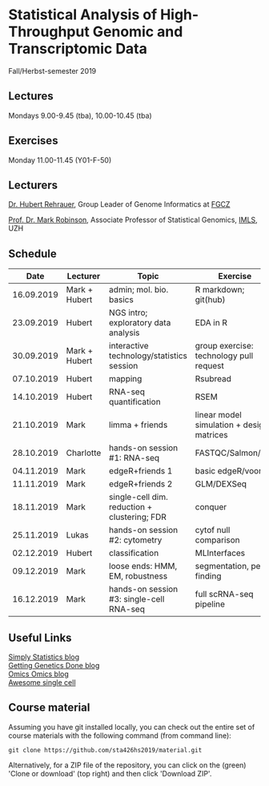 # Statistical Analysis of High-Throughput Genomic and Transcriptomic Data 
Fall/Herbst-semester 2019

## Lectures
Mondays 9.00-9.45 (tba), 10.00-10.45 (tba)

## Exercises
Monday 11.00-11.45 (Y01-F-50)

## Lecturers

[Dr. Hubert Rehrauer](http://www.fgcz.ch/the-center/people/rehrauer.html), Group Leader of Genome Informatics at [FGCZ](http://www.fgcz.ch/)  

[Prof. Dr. Mark Robinson](https://robinsonlabuzh.github.io/), Associate Professor of Statistical Genomics, [IMLS](http://www.imls.uzh.ch/index.html), UZH  

## Schedule

| Date  | Lecturer | Topic | Exercise | JC1 | JC2 |
| --- | --- | --- | --- | --- | --- |
| 16.09.2019  | Mark + Hubert  | admin; mol. bio. basics | R markdown; git(hub) | | |
| 23.09.2019  | Hubert | NGS intro; exploratory data analysis | EDA in R | | |
| 30.09.2019  | Mark + Hubert | interactive technology/statistics session  | group exercise: technology pull request | | |
| 07.10.2019  | Hubert | mapping  | Rsubread | | |
| 14.10.2019  | Hubert | RNA-seq quantification    | RSEM  | | |
| 21.10.2019  | Mark | limma + friends | linear model simulation + design matrices |  |  |
| 28.10.2019  | Charlotte | hands-on session #1: RNA-seq  | FASTQC/Salmon/etc. | X | X |
| 04.11.2019  | Mark | edgeR+friends 1 | basic edgeR/voom |  |  |
| 11.11.2019  | Mark | edgeR+friends 2  | GLM/DEXSeq |  |  |
| 18.11.2019  | Mark | single-cell dim. reduction + clustering; FDR  | conquer |  |  |
| 25.11.2019  | Lukas | hands-on session #2: cytometry  | cytof null comparison | X | X |
| 02.12.2019  | Hubert | classification  | MLInterfaces |  |  |
| 09.12.2019  | Mark | loose ends: HMM, EM, robustness   | segmentation, peak finding |  |  |    
| 16.12.2019  | Mark | hands-on session #3: single-cell RNA-seq  | full scRNA-seq pipeline | X | X |


## Useful Links
[Simply Statistics blog](https://simplystatistics.org/)  
[Getting Genetics Done blog](http://www.gettinggeneticsdone.com/)  
[Omics Omics blog](http://omicsomics.blogspot.ch/)  
[Awesome single cell](https://github.com/seandavi/awesome-single-cell)

## Course material

Assuming you have git installed locally, you can check out the entire set of course materials with the following command (from command line):
```
git clone https://github.com/sta426hs2019/material.git
```  
Alternatively, for a ZIP file of the repository, you can click on the (green) 'Clone or download' (top right) and then click 'Download ZIP'.
